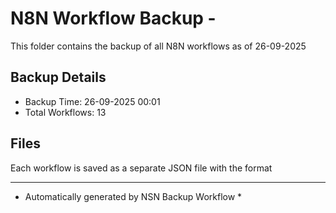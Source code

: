 # N8N Workflow Backup - 
This folder contains the backup of all N8N workflows as of 26-09-2025

## Backup Details
- Backup Time: 26-09-2025 00:01
- Total Workflows: 13

## Files
Each workflow is saved as a separate JSON file with the format

-----------
* Automatically generated by NSN Backup Workflow *
